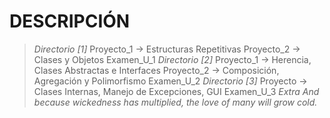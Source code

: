 # **DESCRIPCIÓN**
> *Directorio [1]*
>     Proyecto_1 -> Estructuras Repetitivas
>     Proyecto_2 -> Clases y Objetos
>     Examen_U_1
> *Directorio [2]*
>     Proyecto_1 -> Herencia, Clases Abstractas e Interfaces
>     Proyecto_2 -> Composición, Agregación y Polimorfismo
>     Examen_U_2
> *Directorio [3]*
>     Proyecto   -> Clases Internas, Manejo de Excepciones, GUI
>     Examen_U_3
> *Extra*
> *And because wickedness has multiplied, the love of many will grow cold.*
